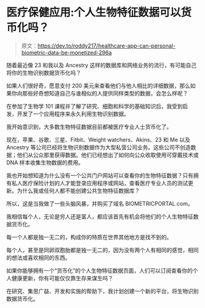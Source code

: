 # 医疗保健应用:个人生物特征数据可以货币化吗？

> 原文：<https://dev.to/roddy217/healthcare-app-can-personal-biometric-data-be-monetized-296a>

随着最近像 23 和我以及 Ancestry 这样的数据库和网络业务的流行，有可能自己将你的生物识别数据货币化吗？

如果人们很好奇，愿意支付 200 美元来查看他们与他人相比的详细数据，那么如果你向那些好奇想知道自己与谁相似的人提供同样类型的数据，会怎么样呢？

在参加了生物学 101 课程并了解了研究、细胞和科学的基础知识后，我受到启发，开发了一个应用程序来永久利用生物识别数据。

我开始意识到，大多数生物特征数据目前都被医疗专业人士货币化了。

现在，苹果、谷歌、三星、Fitbit、Weight watchers、Akins、23 和 Me 以及 Ancestry 等公司已经将生物识别数据作为大型私营公司业务。这些公司不创造数据；他们从公众那里获得数据。他们已经想出了如何向公众收取使用可穿戴技术或 DNA 样本收集生物数据的费用。

我也开始想知道为什么没有一个公共门户网站可以查看你的生物特征数据？只有拥有私人医疗保险计划的人才能登录应用程序或网站，查看医疗专业人员的测试更新。为什么我或任何人都不能创建公共生物特征数据库？

所以，这是当我做了一些头脑风暴，并购买了域名 BIOMETRICPORTAL.com。

我相信每个人，无论是穷人还是富人，都应该首先有机会将他们的个人生物特征数据货币化。

每一个人都是独一无二的，构成你的特质在世界其他地方是找不到的。

每个人，甚至是同卵双胞胎都是独一无二的，因为没有两个人有相同的感觉，相同的想法或喜欢相同的东西。

如果你能够拥有一个“货币化”的个人生物特征数据页面，人们可以订阅查看你的个人健康更新，你有可能仅仅靠生存来谋生吗？

在研究、集思广益、开发和实施的帮助下，我计划创建一个新的平台，将生物识别数据货币化。